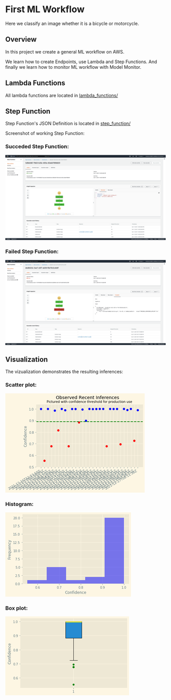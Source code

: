 # First ML Workflow

Here we classify an image whether it is a bicycle or motorcycle.

## Overview
In this project we create a general ML workflow on AWS.

We learn how to create Endpoints, use Lambda and Step Functions. And finally we learn how to monitor ML workflow with Model Monitor.

## Lambda Functions
All lambda functions are located in [lambda_functions/](lambda_functions/)

## Step Function
Step Function's JSON Definition is located in [step_function/](step_function/)

Screenshot of working Step Function:

### Succeded Step Function:
![Screenshot.png](step_function/Screenshot_1.png)

### Failed Step Function:
![Screenshot.png](step_function/Screenshot_2.png)

## Visualization
The vizualization demonstrates the resulting inferences:

### Scatter plot:
![scatter.png](vizualization/scatter.png)

### Histogram:
![hist.png](vizualization/hist.png)

### Box plot:
![boxplot.png](vizualization/boxplot.png)